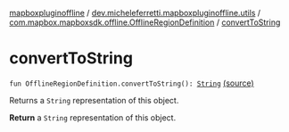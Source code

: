 [mapboxpluginoffline](../../index.md) / [dev.micheleferretti.mapboxpluginoffline.utils](../index.md) / [com.mapbox.mapboxsdk.offline.OfflineRegionDefinition](index.md) / [convertToString](./convert-to-string.md)

# convertToString

`fun OfflineRegionDefinition.convertToString(): `[`String`](https://kotlinlang.org/api/latest/jvm/stdlib/kotlin/-string/index.html) [(source)](https://github.com/xit0c/mapbox-plugin-offline/tree/master/mapboxpluginoffline/src/main/java/dev/micheleferretti/mapboxpluginoffline/utils/Extensions.kt#L21)

Returns a `String` representation of this object.

**Return**
a `String` representation of this object.

